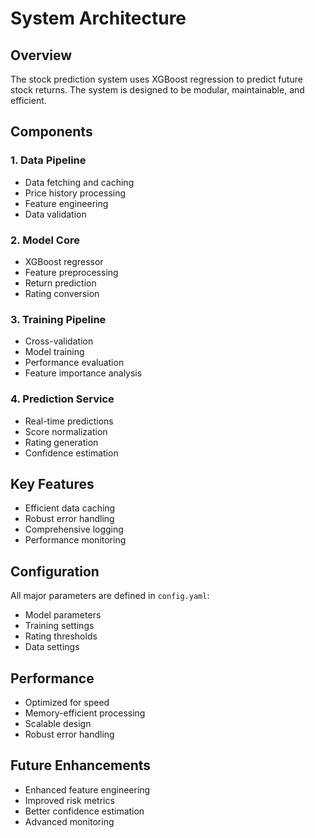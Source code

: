 # System Architecture

## Overview
The stock prediction system uses XGBoost regression to predict future stock returns. The system is designed to be modular, maintainable, and efficient.

## Components

### 1. Data Pipeline
- Data fetching and caching
- Price history processing
- Feature engineering
- Data validation

### 2. Model Core
- XGBoost regressor
- Feature preprocessing
- Return prediction
- Rating conversion

### 3. Training Pipeline
- Cross-validation
- Model training
- Performance evaluation
- Feature importance analysis

### 4. Prediction Service
- Real-time predictions
- Score normalization
- Rating generation
- Confidence estimation

## Key Features
- Efficient data caching
- Robust error handling
- Comprehensive logging
- Performance monitoring

## Configuration
All major parameters are defined in `config.yaml`:
- Model parameters
- Training settings
- Rating thresholds
- Data settings

## Performance
- Optimized for speed
- Memory-efficient processing
- Scalable design
- Robust error handling

## Future Enhancements
- Enhanced feature engineering
- Improved risk metrics
- Better confidence estimation
- Advanced monitoring 